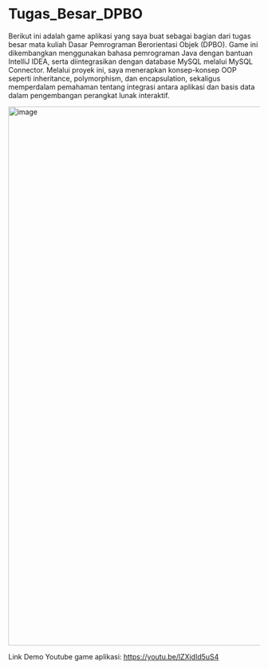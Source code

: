 # Tugas_Besar_DPBO

Berikut ini adalah game aplikasi yang saya buat sebagai bagian dari tugas besar mata kuliah Dasar Pemrograman Berorientasi Objek (DPBO). Game ini dikembangkan menggunakan bahasa pemrograman Java dengan bantuan IntelliJ IDEA, serta diintegrasikan dengan database MySQL melalui MySQL Connector. Melalui proyek ini, saya menerapkan konsep-konsep OOP seperti inheritance, polymorphism, dan encapsulation, sekaligus memperdalam pemahaman tentang integrasi antara aplikasi dan basis data dalam pengembangan perangkat lunak interaktif.

<img width="1920" height="1080" alt="image" src="https://github.com/user-attachments/assets/ed4512c4-6b0e-455f-967e-273b5443aa0d" />


Link Demo Youtube game aplikasi:
https://youtu.be/lZXjdId5uS4 
